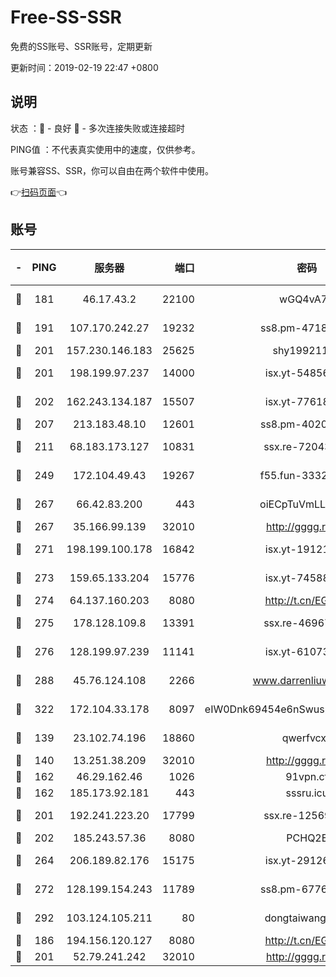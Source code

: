 # Free-SS-SSR

免费的SS账号、SSR账号，定期更新

更新时间：2019-02-19 22:47 +0800

## 说明

状态     ：🙂 - 良好 🙁 - 多次连接失败或连接超时

PING值   ：不代表真实使用中的速度，仅供参考。

账号兼容SS、SSR，你可以自由在两个软件中使用。

👉[扫码页面](https://liesauer.github.io/free-ss-ssr.github.io/)👈

## 账号

|-|PING|服务器|端口|密码|加密方式|区域|
|:----:|:----:|:-----:|-----:|:----:|:----:|:----:|
|🙂|181|46.17.43.2|22100|wGQ4vA7D|aes-256-gcm|RU|
|🙂|191|107.170.242.27|19232|ss8.pm-47184551|aes-256-cfb|US|
|🙂|201|157.230.146.183|25625|shy19921124|rc4-md5|US|
|🙂|201|198.199.97.237|14000|isx.yt-54856932|aes-256-cfb|US|
|🙂|202|162.243.134.187|15507|isx.yt-77618718|aes-256-cfb|US|
|🙂|207|213.183.48.10|12601|ss8.pm-40202630|rc4-md5|RU|
|🙂|211|68.183.173.127|10831|ssx.re-72043236|aes-256-cfb|US|
|🙂|249|172.104.49.43|19267|f55.fun-33324216|aes-256-cfb|SG|
|🙂|267|66.42.83.200|443|oiECpTuVmLLxk4Ts|aes-256-cfb|US|
|🙂|267|35.166.99.139|32010|http://gggg.rocks|chacha20|US|
|🙂|271|198.199.100.178|16842|isx.yt-19121084|aes-256-cfb|US|
|🙂|273|159.65.133.204|15776|isx.yt-74588926|aes-256-cfb|SG|
|🙂|274|64.137.160.203|8080|http://t.cn/EGJIyrl|rc4-md5|CA|
|🙂|275|178.128.109.8|13391|ssx.re-46967706|aes-256-cfb|SG|
|🙂|276|128.199.97.239|11141|isx.yt-61073883|aes-256-cfb|SG|
|🙂|288|45.76.124.108|2266|www.darrenliuwei.com|aes-256-cfb|AU|
|🙂|322|172.104.33.178|8097|eIW0Dnk69454e6nSwuspv9DmS201tQ0D|aes-256-cfb|SG|
|🙂|139|23.102.74.196|18860|qwerfvcxz|aes-256-gcm|JP|
|🙂|140|13.251.38.209|32010|http://gggg.rocks|chacha20|SG|
|🙂|162|46.29.162.46|1026|91vpn.cf|rc4-md5|RU|
|🙂|162|185.173.92.181|443|sssru.icu|rc4-md5|RU|
|🙂|201|192.241.223.20|17799|ssx.re-12569451|aes-256-cfb|US|
|🙂|202|185.243.57.36|8080|PCHQ2E|rc4-md5|US|
|🙂|264|206.189.82.176|15175|isx.yt-29126697|aes-256-cfb|SG|
|🙂|272|128.199.154.243|11789|ss8.pm-67760833|aes-256-cfb|SG|
|🙂|292|103.124.105.211|80|dongtaiwang.com|aes-256-cfb|US|
|🙁|186|194.156.120.127|8080|http://t.cn/EGJIyrl|rc4-md5|RU|
|🙁|201|52.79.241.242|32010|http://gggg.rocks|chacha20|KR|
